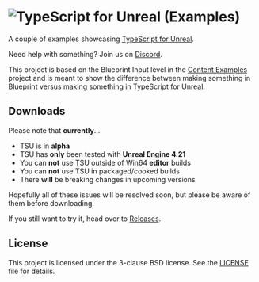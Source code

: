 # ![TypeScript for Unreal (Examples)][bnr]

A couple of examples showcasing [TypeScript for Unreal][tsu].

Need help with something? Join us on [Discord][dsc].

This project is based on the Blueprint Input level in the [Content Examples][cex] project and is meant to show the difference between making something in Blueprint versus making something in TypeScript for Unreal.

## Downloads

Please note that **currently**...

- TSU is in **alpha**
- TSU has **only** been tested with **Unreal Engine 4.21**
- You can **not** use TSU outside of Win64 **editor** builds
- You can **not** use TSU in packaged/cooked builds
- There **will** be breaking changes in upcoming versions

Hopefully all of these issues will be resolved soon, but please be aware of them before downloading.

If you still want to try it, head over to [Releases][rls].

## License

This project is licensed under the 3-clause BSD license. See the [LICENSE][lic] file for details.

[bnr]: https://user-images.githubusercontent.com/4884246/54883366-87e36180-4e65-11e9-8bc9-5fdb6b5cd462.png
[cex]: https://docs.unrealengine.com/en-US/Resources/ContentExamples
[dsc]: https://discord.gg/QPrNpAQ
[lic]: LICENSE.md
[rls]: https://github.com/mihe/tsu-examples/releases
[tsu]: https://github.com/mihe/tsu/tree/master
